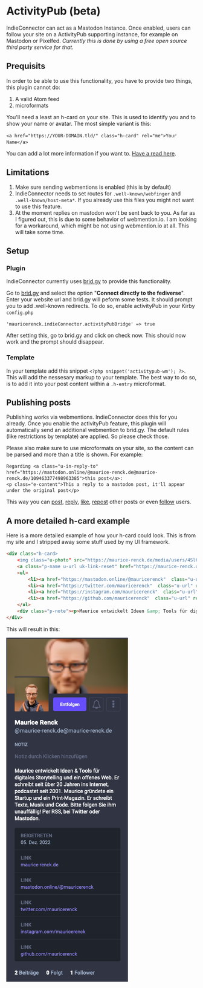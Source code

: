 # ActivityPub (beta)

IndieConnector can act as a Mastodon Instance. Once enabled, users can follow your site on a ActivityPub supporting instance, for example on Mastodon or Pixelfed. *Currently this is done by using a free open source third party service for that.* 

## Prequisits 

In order to be able to use this functionality, you have to provide two things, this plugin cannot do:

1. A valid Atom feed
2. microformats

You'll need a least an h-card on your site. This is used to identify you and to show your name or avatar. The most simple variant is this: 

```<a href="https://YOUR-DOMAIN.tld/" class="h-card" rel="me">Your Name</a>```

You can add a lot more information if you want to. [Have a read here](https://microformats.org/wiki/h-card).

## Limitations

1. Make sure sending webmentions is enabled (this is by default)
2. IndieConnector needs to set routes for `.well-known/webfinger` and `.well-known/host-meta*`. If you already use this files you might not want to use this feature.
3. At the moment replies on mastodon won't be sent back to you. As far as I figured out, this is due to some behavior of webmention.io. I am looking for a workaround, which might be not using webmention.io at all. This will take some time.

## Setup

### Plugin

IndieConnector currently uses [brid.gy](https://fed.brid.gy/) to provide this functionality. 

Go to [brid.gy](https://fed.brid.gy/) and select the option "**Connect directly to the fediverse**".
Enter your website url and brid.gy will peform some tests. It should prompt you to add .well-known redirects. To do so, enable activityPub in your Kirby `config.php`

```
'mauricerenck.indieConnector.activityPubBridge' => true
```

After setting this, go to brid.gy and click on check now. This should now work and the prompt should disappear. 

### Template

In your template add this snippet `<?php snippet('activitypub-wm'); ?>`. This will add the nessesary markup to your template. The best way to do so, is to add it into your post content within a `.h-entry` microformat. 

## Publishing posts

Publishing works via webmentions. IndieConnector does this for you already. Once you enable the activityPub feature, this plugin will automatically send an additional webmention to brid.gy. The default rules (like restrictions by template) are applied. So please check those.

Please also make sure to use microformats on your site, so the content can be parsed and more than a title is shown. For example:

```
Regarding <a class="u-in-reply-to" href="https://mastodon.online/@maurice-renck.de@maurice-renck.de/109463377498963385">this post</a>:
<p class="e-content">This a reply to a mastodon post, it'll appear under the original post</p>
```

This way you can [post](https://indieweb.org/post), [reply](https://indieweb.org/reply), [like](https://indieweb.org/like), [repost](https://indieweb.org/repost) other posts or even [follow](https://indieweb.org/follow) users.  

## A more detailed h-card example

Here is a more detailed example of how your h-card could look. This is from my site and I stripped away some stuff used by my UI framework.

```html 
<div class="h-card>
    <img class="u-photo" src="https://maurice-renck.de/media/users/4Sl6Kpjp/6d966944c9-1667809857/profile-80x.png" width="80" height="80" alt="A strange photo of Maurice Renck">
    <a class="p-name u-url uk-link-reset" href="https://maurice-renck.de">Maurice Renck</a>
    <ul>
        <li><a href="https://mastodon.online/@mauricerenck"  class="u-url" rel="me" title="mastodon" uk-tooltip="title: Mastodon @mauricerenck@mastodon.online"><span uk-icon="world"></span></a></li>
        <li><a href="https://twitter.com/mauricerenck"  class="u-url" rel="me" title="twitter" uk-tooltip="title: Twitter @mauricerenck"><span uk-icon="twitter"></span></a></li>
        <li><a href="https://instagram.com/mauricerenck"  class="u-url" rel="me" title="instagram" uk-tooltip="title: Instagram @mauricerenck"><span uk-icon="instagram"></span></a></li>
        <li><a href="https://github.com/mauricerenck"  class="u-url" rel="me" title="github" uk-tooltip="title: GitHub @mauricerenck"><span uk-icon="github"></span></a></li>
    </ul>
    <div class="p-note"><p>Maurice entwickelt Ideen &amp; Tools für digitales Storytelling und ein offenes Web. Er schreibt seit über 20 Jahren ins Internet, podcastet seit 2001. Maurice gründete ein Startup und ein Print-Magazin. Er schreibt Texte, Musik und Code.</p>
</div>
```

This will result in this:

![The result on Mastodon](mastodon-profile.png "The result on Mastodon")
